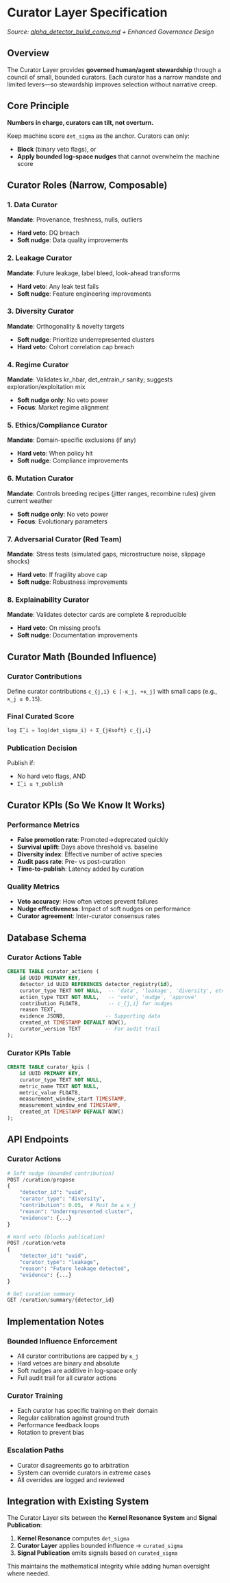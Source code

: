 # Curator Layer Specification

*Source: [alpha_detector_build_convo.md](../alpha_detector_build_convo.md) + Enhanced Governance Design*

## Overview

The Curator Layer provides **governed human/agent stewardship** through a council of small, bounded curators. Each curator has a narrow mandate and limited levers—so stewardship improves selection without narrative creep.

## Core Principle

**Numbers in charge, curators can tilt, not overturn.**

Keep machine score `det_sigma` as the anchor. Curators can only:
- **Block** (binary veto flags), or  
- **Apply bounded log-space nudges** that cannot overwhelm the machine score

## Curator Roles (Narrow, Composable)

### 1. Data Curator
**Mandate**: Provenance, freshness, nulls, outliers
- **Hard veto**: DQ breach
- **Soft nudge**: Data quality improvements

### 2. Leakage Curator  
**Mandate**: Future leakage, label bleed, look-ahead transforms
- **Hard veto**: Any leak test fails
- **Soft nudge**: Feature engineering improvements

### 3. Diversity Curator
**Mandate**: Orthogonality & novelty targets
- **Soft nudge**: Prioritize underrepresented clusters
- **Hard veto**: Cohort correlation cap breach

### 4. Regime Curator
**Mandate**: Validates kr_hbar, det_entrain_r sanity; suggests exploration/exploitation mix
- **Soft nudge only**: No veto power
- **Focus**: Market regime alignment

### 5. Ethics/Compliance Curator
**Mandate**: Domain-specific exclusions (if any)
- **Hard veto**: When policy hit
- **Soft nudge**: Compliance improvements

### 6. Mutation Curator
**Mandate**: Controls breeding recipes (jitter ranges, recombine rules) given current weather
- **Soft nudge only**: No veto power
- **Focus**: Evolutionary parameters

### 7. Adversarial Curator (Red Team)
**Mandate**: Stress tests (simulated gaps, microstructure noise, slippage shocks)
- **Hard veto**: If fragility above cap
- **Soft nudge**: Robustness improvements

### 8. Explainability Curator
**Mandate**: Validates detector cards are complete & reproducible
- **Hard veto**: On missing proofs
- **Soft nudge**: Documentation improvements

## Curator Math (Bounded Influence)

### Curator Contributions
Define curator contributions `c_{j,i} ∈ [-κ_j, +κ_j]` with small caps (e.g., `κ_j ≤ 0.15`).

### Final Curated Score
```python
log Σ̃_i = log(det_sigma_i) + Σ_{j∈soft} c_{j,i}
```

### Publication Decision
Publish if:
- No hard veto flags, AND
- `Σ̃_i ≥ τ_publish`

## Curator KPIs (So We Know It Works)

### Performance Metrics
- **False promotion rate**: Promoted→deprecated quickly
- **Survival uplift**: Days above threshold vs. baseline
- **Diversity index**: Effective number of active species
- **Audit pass rate**: Pre- vs post-curation
- **Time-to-publish**: Latency added by curation

### Quality Metrics
- **Veto accuracy**: How often vetoes prevent failures
- **Nudge effectiveness**: Impact of soft nudges on performance
- **Curator agreement**: Inter-curator consensus rates

## Database Schema

### Curator Actions Table
```sql
CREATE TABLE curator_actions (
    id UUID PRIMARY KEY,
    detector_id UUID REFERENCES detector_registry(id),
    curator_type TEXT NOT NULL,  -- 'data', 'leakage', 'diversity', etc.
    action_type TEXT NOT NULL,   -- 'veto', 'nudge', 'approve'
    contribution FLOAT8,         -- c_{j,i} for nudges
    reason TEXT,
    evidence JSONB,             -- Supporting data
    created_at TIMESTAMP DEFAULT NOW(),
    curator_version TEXT        -- For audit trail
);
```

### Curator KPIs Table
```sql
CREATE TABLE curator_kpis (
    id UUID PRIMARY KEY,
    curator_type TEXT NOT NULL,
    metric_name TEXT NOT NULL,
    metric_value FLOAT8,
    measurement_window_start TIMESTAMP,
    measurement_window_end TIMESTAMP,
    created_at TIMESTAMP DEFAULT NOW()
);
```

## API Endpoints

### Curator Actions
```python
# Soft nudge (bounded contribution)
POST /curation/propose
{
    "detector_id": "uuid",
    "curator_type": "diversity", 
    "contribution": 0.05,  # Must be ≤ κ_j
    "reason": "Underrepresented cluster",
    "evidence": {...}
}

# Hard veto (blocks publication)
POST /curation/veto
{
    "detector_id": "uuid",
    "curator_type": "leakage",
    "reason": "Future leakage detected",
    "evidence": {...}
}

# Get curation summary
GET /curation/summary/{detector_id}
```

## Implementation Notes

### Bounded Influence Enforcement
- All curator contributions are capped by `κ_j`
- Hard vetoes are binary and absolute
- Soft nudges are additive in log-space only
- Full audit trail for all curator actions

### Curator Training
- Each curator has specific training on their domain
- Regular calibration against ground truth
- Performance feedback loops
- Rotation to prevent bias

### Escalation Paths
- Curator disagreements go to arbitration
- System can override curators in extreme cases
- All overrides are logged and reviewed

## Integration with Existing System

The Curator Layer sits between the **Kernel Resonance System** and **Signal Publication**:

1. **Kernel Resonance** computes `det_sigma`
2. **Curator Layer** applies bounded influence → `curated_sigma`
3. **Signal Publication** emits signals based on `curated_sigma`

This maintains the mathematical integrity while adding human oversight where needed.
